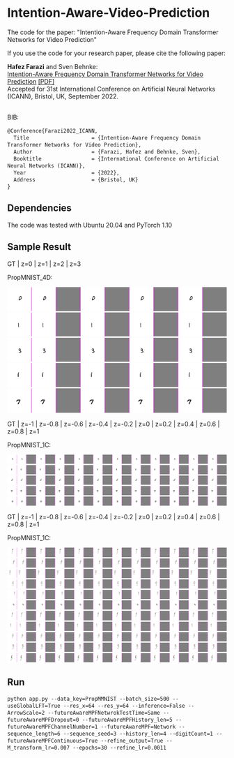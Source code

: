 # Intention-Aware-Video-Prediction

The code for the paper: "Intention-Aware Frequency Domain Transformer Networks for Video Prediction"

If you use the code for your research paper, please cite the following paper:
<p>
  <b>Hafez Farazi</b> and Sven Behnke:<br>
  <a href="http://www.ais.uni-bonn.de/papers/ICANN_2022_Farazi.pdf"><u>Intention-Aware Frequency Domain Transformer Networks for Video Prediction</u></a>&nbsp;<a href="http://www.ais.uni-bonn.de/papers/ICANN_2022_Farazi.pdf">[PDF]</a><br>
  Accepted for 31st International Conference on Artificial Neural Networks (ICANN), Bristol, UK, September 2022. <br><b></b><br>
</p>

BIB:

```
@Conference{Farazi2022_ICANN,
  Title                    = {Intention-Aware Frequency Domain Transformer Networks for Video Prediction},
  Author                   = {Farazi, Hafez and Behnke, Sven},
  Booktitle                = {International Conference on Artificial Neural Networks (ICANN)},
  Year                     = {2022},
  Address                  = {Bristol, UK}
}
```

## Dependencies
The code was tested with Ubuntu 20.04 and PyTorch 1.10

## Sample Result
GT | z=0 | z=1 | z=2 | z=3

PropMNIST_4D:

![](sample/MNIST_4D/File1.gif)
![](sample/MNIST_4D/File2.gif)
![](sample/MNIST_4D/File3.gif)
![](sample/MNIST_4D/File4.gif)
![](sample/MNIST_4D/File5.gif)

GT | z=-1 | z=-0.8 | z=-0.6 | z=-0.4 | z=-0.2 | z=0 | z=0.2 | z=0.4 | z=0.6 | z=0.8 | z=1 

PropMNIST_1C:

![](sample/MNIST_1C/File1.gif)
![](sample/MNIST_1C/File2.gif)
![](sample/MNIST_1C/File3.gif)
![](sample/MNIST_1C/File4.gif)
![](sample/MNIST_1C/File5.gif)

GT | z=-1 | z=-0.8 | z=-0.6 | z=-0.4 | z=-0.2 | z=0 | z=0.2 | z=0.4 | z=0.6 | z=0.8 | z=1 

PropMNIST_1C:

![](sample/Skeleton_1C/File1.gif)
![](sample/Skeleton_1C/File2.gif)
![](sample/Skeleton_1C/File3.gif)
![](sample/Skeleton_1C/File4.gif)
![](sample/Skeleton_1C/File5.gif)
![](sample/Skeleton_1C/File6.gif)
![](sample/Skeleton_1C/File7.gif)
![](sample/Skeleton_1C/File8.gif)
![](sample/Skeleton_1C/File9.gif)
![](sample/Skeleton_1C/File10.gif)
![](sample/Skeleton_1C/File11.gif)


## Run

```
python app.py --data_key=PropMMNIST --batch_size=500 --useGlobalLFT=True --res_x=64 --res_y=64 --inference=False --ArrowScale=2 --futureAwareMPFNetwrokTestTime=Same --futureAwareMPFDropout=0 --futureAwareMPFHistory_len=5 --futureAwareMPFChannelNumber=1 --futureAwareMPF=Network --sequence_length=6 --sequence_seed=3 --history_len=4 --digitCount=1 --futureAwareMPFContinuous=True --refine_output=True --M_transform_lr=0.007 --epochs=30 --refine_lr=0.0011
```
